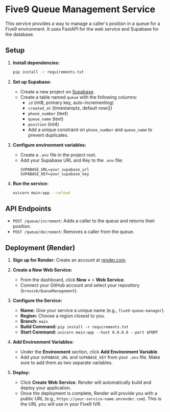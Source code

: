 # Five9 Queue Management Service

This service provides a way to manage a caller's position in a queue for a Five9 environment. It uses FastAPI for the web service and Supabase for the database.

## Setup

1.  **Install dependencies:**
    ```bash
    pip install -r requirements.txt
    ```

2.  **Set up Supabase:**
    - Create a new project on [Supabase](https://supabase.com/).
    - Create a table named `queue` with the following columns:
        - `id` (int8, primary key, auto-incrementing)
        - `created_at` (timestamptz, default now())
        - `phone_number` (text)
        - `queue_name` (text)
        - `position` (int4)
        - Add a unique constraint on `phone_number` and `queue_name` to prevent duplicates.

3.  **Configure environment variables:**
    - Create a `.env` file in the project root.
    - Add your Supabase URL and Key to the `.env` file:
      ```
      SUPABASE_URL=your_supabase_url
      SUPABASE_KEY=your_supabase_key
      ```

4.  **Run the service:**
    ```bash
    uvicorn main:app --reload
    ```

## API Endpoints

-   `POST /queue/increment`: Adds a caller to the queue and returns their position.
-   `POST /queue/decrement`: Removes a caller from the queue.

## Deployment (Render)

1.  **Sign up for Render:** Create an account at [render.com](https://render.com).

2.  **Create a New Web Service:**
    -   From the dashboard, click **New +** > **Web Service**.
    -   Connect your GitHub account and select your repository (`broussb/QueueManagement`).

3.  **Configure the Service:**
    -   **Name:** Give your service a unique name (e.g., `five9-queue-manager`).
    -   **Region:** Choose a region closest to you.
    -   **Branch:** `main`
    -   **Build Command:** `pip install -r requirements.txt`
    -   **Start Command:** `uvicorn main:app --host 0.0.0.0 --port $PORT`

4.  **Add Environment Variables:**
    -   Under the **Environment** section, click **Add Environment Variable**.
    -   Add your `SUPABASE_URL` and `SUPABASE_KEY` from your `.env` file. Make sure to add them as two separate variables.

5.  **Deploy:**
    -   Click **Create Web Service**. Render will automatically build and deploy your application.
    -   Once the deployment is complete, Render will provide you with a public URL (e.g., `https://your-service-name.onrender.com`). This is the URL you will use in your Five9 IVR.
